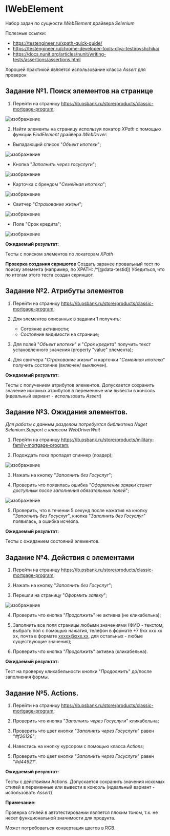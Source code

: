 # IWebElement

Набор задач по сущности *IWebElement* драйвера *Selenium*

Полезные ссылки:
* https://testengineer.ru/xpath-quick-guide/
* https://testengineer.ru/chrome-developer-tools-dlya-testirovshchika/
* https://docs.nunit.org/articles/nunit/writing-tests/assertions/assertions.html
  
Хорошей практикой является использование класса *Assert* для проверок

## Задание №1. Поиск элементов на странице

1. Перейти на страницу https://ib.psbank.ru/store/products/classic-mortgage-program;

![изображение](https://github.com/AutomationC/3.-IWebElement/assets/22545947/6d84ab4f-96c6-43fe-9909-1e5042669dc2)

2. Найти элементы на страницу используя локатор *XPath* с помощью функции *FindElement* драйвера *IWebDriver*:
   
* Выпадающий список "*Объект ипотеки*";

![изображение](https://github.com/AutomationC/3.-IWebElement/assets/22545947/c0451a80-f0cd-45d0-88e1-51bd6f597b5f)

* Кнопка "*Заполнить через госуслуги*";
 
![изображение](https://github.com/AutomationC/3.-IWebElement/assets/22545947/8f65ebbe-1428-422e-a4f2-6c423c7ccb0e)

* Карточка с брендом "*Семейная ипотека*";

![изображение](https://github.com/AutomationC/3.-IWebElement/assets/22545947/bd589bcb-ee2c-4bb9-88f8-d867216c79b7)

* Свитчер "*Страхование жизни*";

![изображение](https://github.com/AutomationC/3.-IWebElement/assets/22545947/303fa32c-fc3b-43fe-8227-b4e801200fc9)

* Поле "Срок кредита";

![изображение](https://github.com/AutomationC/3.-IWebElement/assets/22545947/3b5ffa28-7ce2-4752-b437-233a3314d932)

**Ожидаемый результат:**

Тесты с поиском элементов по локаторам *XPath*

**Проверка создания скришотов**
Создать заранее провальный тест по поиску элемента (например, по XPATH: /*[@data-testid])
Убедиться, что по итогам этого теста создан скриншот.

## Задание №2. Атрибуты элементов

1. Перейти на страницу https://ib.psbank.ru/store/products/classic-mortgage-program;

2. Для элементов описанных в задании 1 получить:
   
    * Сотояние активности;
    * Состояние видимости на странице;

3. Для полей "*Объект ипотеки*" и "*Срок кредита*" получить текст установленного значения (property "value" элемента);
   
5. Для свитчера "*Страхование жизни*" и карточки "*Семейная ипотека*" получить состояние (включен/ выключен).

**Ожидаемый результат:**

Тесты с получением атрибутов элементов. Допускается сохранить значение искомых атрибутов в переменные или вывести в консоль (идеальный вариант - использовать *Assert*)


## Задание №3. Ожидания элементов. 
*Для работы с данным разделом потребуется библиотека Nuget Selenium.Support с классом WebDriverWait*

1. Перейти на страницу https://ib.psbank.ru/store/products/military-family-mortgage-program;

2. Подождать пока пропадет спиннер (лоадер);

![изображение](https://github.com/AutomationC/3.-IWebElement/assets/22545947/12126fd1-23e3-4d60-8b7e-e777d2403227)

3. Нажать на кнопку "*Заполнить без Госуслуг*";
   
4. Проверить что появилась ошибка "*Оформление заявки станет доступным после заполнения обязательных полей*";

![изображение](https://github.com/AutomationC/3.-IWebElement/assets/22545947/4cd9db62-3925-4ef9-9a04-88538b27ed60)
   
5. Проверить, что в течении 5 секунд после нажатия на кнопку "*Заполнить без Госуслуг*", кнопка "*Заполнить без Госуслуг*" появилась, а ошибка исчезла.

**Ожидаемый результат:**

Тесты с ожиданием состояний элементов.


## Задание №4. Действия с элементами

1. Перейти на страницу https://ib.psbank.ru/store/products/classic-mortgage-program;
  
2. Нажать на кнопку "*Заполнить без Госуслуг*";
   
3. Перешли на страницу "*Оформить заявку*";

![изображение](https://github.com/AutomationC/3.-IWebElement/assets/22545947/8ddda90d-7181-4e9a-a1f9-84ca37b1f4fd)

4. Проверить что кнопка "*Продолжить*" не активна (не кликабельна);
   
5. Заполнить все поля страницы любыми значениями (ФИО - текстом, выбрать пол с помощью нажатия, телефон в формате +7 9xx xxx xx xx, почта в формате xxxxx@xxx.xx, для остальных - любые существующие значения);
   
6. Проверить что кнопка "*Продолжить*" активна (кликабельна).

**Ожидаемый результат:**

Тест на проверку кликабельности кнопки "*Продолжить*" до/после заполнения формы.


## Задание №5. Actions.

1. Перейти на страницу https://ib.psbank.ru/store/products/classic-mortgage-program;
  
2. Проверить что кнопка "*Заполнить через Госуслуги*" кликабельна;
   
3. Проверить что цвет кнопки "*Заполнить через Госуслуги*" равен "*#f26126*";

4. Навестись на кнопку курсором с помощью класса *Actions*;

5. Проверить что цвет кнопки "*Заполнить через Госуслуги*" равен "*#d44921*".

**Ожидаемый результат:**

Тесты с действиями Actions. Допускается сохранить значения искомых стилей в переменные или вывести в консоль (идеальный вариант - использовать *Assert*)

**Примечание:**

Проверка стилей в автотестировании является плохим тоном, т.к. не несет функциональной значимости для продукта. 

Может потребоваться конвертация цветов в RGB.
